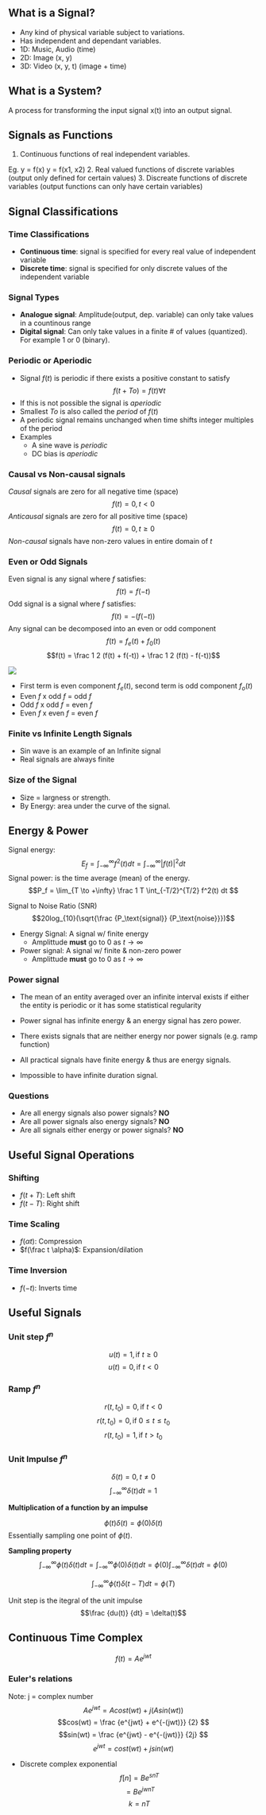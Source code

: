 ## What is a Signal?
* Any kind of physical variable subject to variations.
* Has independent and dependant variables.
* 1D: Music, Audio (time)
* 2D: Image (x, y)
* 3D: Video (x, y, t) (image + time)

## What is a System?
A process for transforming the input signal x(t) into an output signal.

## Signals as Functions
1. Continuous functions of real independent variables. 
  
  Eg. y = f(x) y = f(x1, x2)
2. Real valued functions of discrete variables (output only defined for certain values)
3. Discreate functions of discrete variables (output functions can only have certain variables)

## Signal Classifications

### Time Classifications

* **Continuous time**: signal is specified for every real value of independent variable
* **Discrete time**: signal is specified for only discrete values of the independent variable

### Signal Types
* **Analogue signal**: Amplitude(output, dep. variable) can only take values in a countinous range 
* **Digital signal**: Can only take values in a finite # of values (quantized). For example 1 or 0 (binary).

### Periodic or Aperiodic
* Signal $f(t)$ is periodic if there exists a positive constant to satisfy $$f(t+To) = f(t) \forall t$$
* If this is not possible the signal is *aperiodic*
* Smallest $To$ is also called the *period* of $f(t)$
* A periodic signal remains unchanged when time shifts integer multiples of the period
* Examples
  * A sine wave is *periodic*
  * DC bias is *aperiodic*

### Causal vs Non-causal signals
*Causal* signals are zero for all negative time (space)
$$f(t) = 0, t < 0$$
*Anticausal* signals are zero for all positive time (space)
$$f(t) = 0, t ≥ 0$$
*Non-causal* signals have non-zero values in entire domain of $t$

### Even or Odd Signals
Even signal is any signal where $f$ satisfies:
$$f(t) = f(-t)$$
Odd signal is a signal where $f$ satisfies:
$$f(t) = -(f(-t))$$
Any signal can be decomposed into an even or odd component
$$f(t) = f_{e}(t) + f_{0}(t)$$
$$f(t) = \frac 1 2 (f(t) + f(-t)) + \frac 1 2 (f(t) - f(-t))$$

![](https://raw.github.com/vtsatskin/CourseNotes/f7e86133d860e0384ac96b2cbadf2e399ef44029/SYDE252/images/even-odd-decomp.png)

* First term is even component $f_e(t)$, second term is odd component $f_o(t)$
* Even $f$ x odd $f$ = odd $f$
* Odd $f$ x odd $f$ = even $f$
* Even $f$ x even $f$ = even $f$

### Finite vs Infinite Length Signals
* Sin wave is an example of an Infinite signal
* Real signals are always finite

### Size of the Signal
* Size = largness or strength.
* By Energy: area under the curve of the signal.

## Energy & Power
Signal energy: $$E_f = \int_{-\infty}^{\infty} f^2(t) dt = \int_{-\infty}^{\infty} |f(t)|^2 dt $$
Signal power: is the time average (mean) of the energy.
$$P_f = \lim_{T \to +\infty} \frac 1 T \int_{-T/2}^{T/2} f^2(t) dt $$

Signal to Noise Ratio (SNR)
$$20log_{10}(\sqrt{\frac {P_\text{signal}} {P_\text{noise}}})$$

* Energy Signal: A signal w/ finite energy
  * Amplittude **must** go to 0 as $t \to \infty$
* Power signal: A signal w/ finite & non-zero power 
  * Amplittude **must** go to 0 as $t \to \infty$

### Power signal 
* The mean of an entity averaged over an infinite interval exists if either the entity is periodic or it has some statistical regularity
* Power signal has infinite energy & an energy signal has zero power.
* There exists signals that are neither energy nor power signals (e.g. ramp function)

* All practical signals have finite energy & thus are energy signals.
* Impossible to have infinite duration signal.

### Questions
* Are all energy signals also power signals? **NO**
* Are all power signals also energy signals? **NO**
* Are all signals either energy or power signals? **NO**

## Useful Signal Operations

### Shifting
* $f(t + T)$: Left shift
* $f(t - T)$: Right shift

### Time Scaling
* $f(\alpha t)$: Compression
* $f(\frac t \alpha)$: Expansion/dilation

### Time Inversion
* $f(-t)$: Inverts time

## Useful Signals

### Unit step $f^n$
$$ u(t) = 1, \text{if } t ≥ 0 $$
$$ u(t) = 0, \text{if } t < 0 $$

### Ramp $f^n$
$$ r(t, t_0) = 0, \text{if } t < 0 $$
$$ r(t, t_0) = 0, \text{if } 0 ≤ t ≤ t_0 $$
$$ r(t, t_0) = 1, \text{if } t > t_0 $$

### Unit Impulse $f^n$
$$\delta(t) = 0, t ≠ 0$$
$$\int_{-\infty}^{\infty} \delta(t) dt = 1$$

**Multiplication of a function by an impulse**

$$\phi(t) \delta(t) = \phi(0)\delta(t)$$
Essentially sampling one point of $\phi(t)$.

**Sampling property**
$$\int_{-\infty}^{\infty} \phi(t) \delta(t) dt
=\int_{-\infty}^{\infty} \phi(0) \delta(t) dt
=\phi(0)  \int_{-\infty}^{\infty} \delta(t) dt
=\phi(0)$$

$$\int_{-\infty}^{\infty} \phi(t) \delta(t -T) dt =\phi(T)$$

Unit step is the itegral of the unit impulse
$$\frac {du(t)} {dt} = \delta(t)$$

## Continuous Time Complex
$$f(t) = Ae^{jwt}$$

### Euler's relations
Note: j = complex number
$$Ae^{jwt} = Acost(wt) + j(Asin(wt))$$
$$cos(wt) = \frac {e^{jwt} + e^{-(jwt)}} {2} $$
$$sin(wt) = \frac {e^{jwt} - e^{-(jwt)}} {2j} $$
$$e^{jwt} = cost(wt) + jsin(wt)$$
* Discrete complex exponential
$$f[n] = Be^{snT}$$
$$= Be^{jwnT}$$
$$k=nT$$